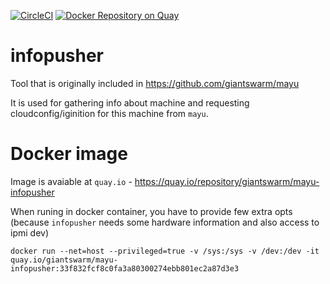 [![CircleCI](https://circleci.com/gh/giantswarm/mayu-infopusher.svg?&style=shield&circle-token=b8f4fbcc688135bdb5e8466cdfec46c42ddd5ce3)](https://circleci.com/gh/giantswarm/mayu-infopusher)
[![Docker Repository on Quay](https://quay.io/repository/giantswarm/mayu-infopusher/status "Docker Repository on Quay")](https://quay.io/repository/giantswarm/mayu-infopusher)

# infopusher
Tool that is originally included in https://github.com/giantswarm/mayu


It is used for gathering info about machine and requesting cloudconfig/iginition for this machine from `mayu`.

# Docker image
Image is avaiable at `quay.io` - https://quay.io/repository/giantswarm/mayu-infopusher

When runing in docker container, you have to provide few extra opts (because `infopusher` needs some hardware information and also access to ipmi dev)
```
docker run --net=host --privileged=true -v /sys:/sys -v /dev:/dev -it quay.io/giantswarm/mayu-infopusher:33f832fcf8c0fa3a80300274ebb801ec2a87d3e3
```

